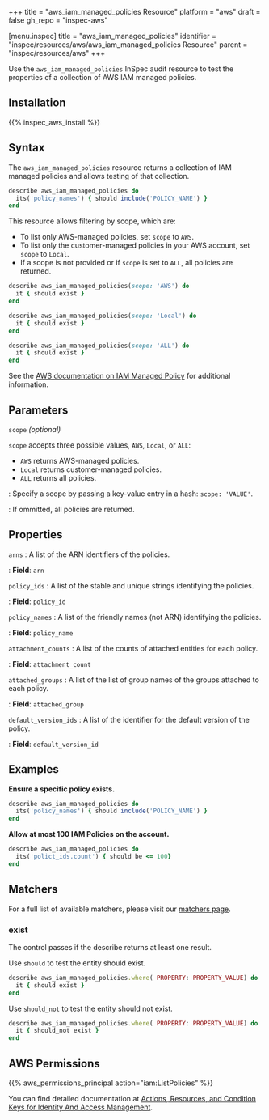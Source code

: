+++
title = "aws_iam_managed_policies Resource"
platform = "aws"
draft = false
gh_repo = "inspec-aws"

[menu.inspec]
title = "aws_iam_managed_policies"
identifier = "inspec/resources/aws/aws_iam_managed_policies Resource"
parent = "inspec/resources/aws"
+++

Use the `aws_iam_managed_policies` InSpec audit resource to test the properties of a collection of AWS IAM managed policies.

## Installation

{{% inspec_aws_install %}}

## Syntax

The `aws_iam_managed_policies` resource returns a collection of IAM managed policies and allows testing of that collection.

```ruby
describe aws_iam_managed_policies do
  its('policy_names') { should include('POLICY_NAME') }
end
```

This resource allows filtering by scope, which are:

- To list only AWS-managed policies, set `scope` to `AWS`.
- To list only the customer-managed policies in your AWS account, set `scope` to `Local`.
- If a scope is not provided or if `scope` is set to `ALL`, all policies are returned.

```ruby
describe aws_iam_managed_policies(scope: 'AWS') do
  it { should exist }
end
```

```ruby
describe aws_iam_managed_policies(scope: 'Local') do
  it { should exist }
end
```

```ruby
describe aws_iam_managed_policies(scope: 'ALL') do
  it { should exist }
end
```

See the [AWS documentation on IAM Managed Policy](https://docs.aws.amazon.com/AWSCloudFormation/latest/UserGuide/aws-resource-iam-managedpolicy.html) for additional information.

## Parameters

`scope` _(optional)_

`scope` accepts three possible values, `AWS`, `Local`, or `ALL`:

- `AWS` returns AWS-managed policies.
- `Local` returns customer-managed policies.
- `ALL` returns all policies.

: Specify a scope by passing a key-value entry in a hash: `scope: 'VALUE'`.

: If ommitted, all policies are returned.

## Properties

`arns`
: A list of the ARN identifiers of the policies.

: **Field**: `arn`

`policy_ids`
: A list of the stable and unique strings identifying the policies.

: **Field**: `policy_id`

`policy_names`
: A list of the friendly names (not ARN) identifying the policies.

: **Field**: `policy_name`

`attachment_counts`
: A list of the counts of attached entities for each policy.

: **Field**: `attachment_count`

`attached_groups`
: A list of the list of group names of the groups attached to each policy.

: **Field**: `attached_group`

`default_version_ids`
: A list of the identifier for the default version of the policy.

: **Field**: `default_version_id`

## Examples

**Ensure a specific policy exists.**

```ruby
describe aws_iam_managed_policies do
  its('policy_names') { should include('POLICY_NAME') }
end
```

**Allow at most 100 IAM Policies on the account.**

```ruby
describe aws_iam_managed_policies do
  its('polict_ids.count') { should be <= 100}
end
```

## Matchers

For a full list of available matchers, please visit our [matchers page](https://www.inspec.io/docs/reference/matchers/).

### exist

The control passes if the describe returns at least one result.

Use `should` to test the entity should exist.

```ruby
describe aws_iam_managed_policies.where( PROPERTY: PROPERTY_VALUE) do
  it { should exist }
end
```

Use `should_not` to test the entity should not exist.

```ruby
describe aws_iam_managed_policies.where( PROPERTY: PROPERTY_VALUE) do
  it { should_not exist }
end
```

## AWS Permissions

{{% aws_permissions_principal action="iam:ListPolicies" %}}

You can find detailed documentation at [Actions, Resources, and Condition Keys for Identity And Access Management](https://docs.aws.amazon.com/IAM/latest/UserGuide/list_identityandaccessmanagement.html).
